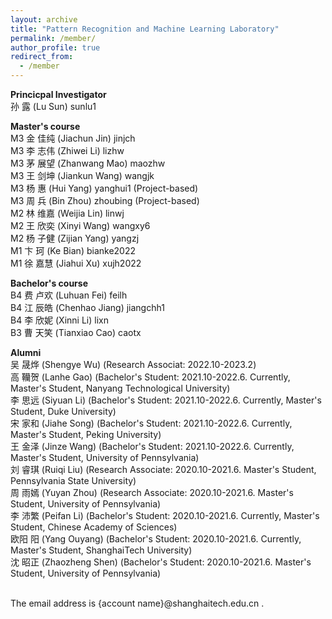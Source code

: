 ```yaml
---
layout: archive
title: "Pattern Recognition and Machine Learning Laboratory"
permalink: /member/
author_profile: true
redirect_from:
  - /member
---
```


**Princicpal Investigator** <br />
孙 露 (Lu Sun) sunlu1

**Master's course** <br />
M3 金 佳纯 (Jiachun Jin) jinjch <br /> 
M3 李 志伟 (Zhiwei Li) lizhw <br /> 
M3 茅 展望 (Zhanwang Mao) maozhw <br /> 
M3 王 剑坤 (Jiankun Wang) wangjk <br /> 
M3 杨 惠 (Hui Yang) yanghui1 (Project-based) <br /> 
M3 周 兵 (Bin Zhou) zhoubing (Project-based) <br /> 
M2 林 维嘉 (Weijia Lin) linwj <br /> 
M2 王 欣奕 (Xinyi Wang) wangxy6 <br /> 
M2 杨 子健 (Zijian Yang) yangzj <br /> 
M1 卞 珂 (Ke Bian) bianke2022 <br /> 
M1 徐 嘉慧 (Jiahui Xu) xujh2022 <br /> 

**Bachelor's course** <br />
B4 费 卢欢 (Luhuan Fei) feilh <br />
B4 江 辰皓 (Chenhao Jiang) jiangchh1 <br />
B4 李 欣妮 (Xinni Li) lixn <br />
B3 曹 天笑 (Tianxiao Cao) caotx <br />

**Alumni** <br />
吴 晟烨 (Shengye Wu) (Research Associat: 2022.10-2023.2) <br />
高 韊贺 (Lanhe Gao) (Bachelor's Student: 2021.10-2022.6. Currently, Master's Student, Nanyang Technological University) <br /> 
李 思远 (Siyuan Li) (Bachelor's Student: 2021.10-2022.6. Currently, Master's Student, Duke University) <br /> 
宋 家和 (Jiahe Song) (Bachelor's Student: 2021.10-2022.6. Currently, Master's Student, Peking University) <br /> 
王 金泽 (Jinze Wang) (Bachelor's Student: 2021.10-2022.6. Currently, Master's Student, University of Pennsylvania) <br /> 
刘 睿琪 (Ruiqi Liu) (Research Associate: 2020.10-2021.6. Master's Student, Pennsylvania State University) <br /> 
周 雨嫣 (Yuyan Zhou) (Research Associate: 2020.10-2021.6. Master's Student, University of Pennsylvania) <br /> 
李 沛繁 (Peifan Li) (Bachelor's Student: 2020.10-2021.6. Currently, Master's Student, Chinese Academy of Sciences) <br />
欧阳 阳 (Yang Ouyang) (Bachelor's Student: 2020.10-2021.6. Currently, Master's Student, ShanghaiTech University) <br />
沈 昭正 (Zhaozheng Shen) (Bachelor's Student: 2020.10-2021.6. Master's Student, University of Pennsylvania) <br />

<br /> 
The email address is {account name}@shanghaitech.edu.cn .

<!---**Undergraduate Student** <br />--->
